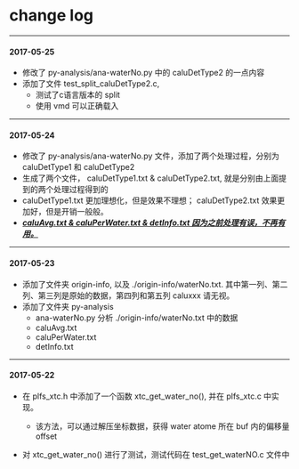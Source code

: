 # change log

---

#### 2017-05-25

- 修改了 py-analysis/ana-waterNo.py 中的 caluDetType2 的一点内容
- 添加了文件 test_split_caluDetType2.c,
  - 测试了c语言版本的 split
  - 使用 vmd 可以正确载入

---

#### 2017-05-24

- 修改了 py-analysis/ana-waterNo.py 文件，添加了两个处理过程，分别为 caluDetType1 和 caluDetType2
- 生成了两个文件， caluDetType1.txt & caluDetType2.txt, 就是分别由上面提到的两个处理过程得到的
- caluDetType1.txt 更加理想化，但是效果不理想； caluDetType2.txt 效果更加好，但是开销一般般。
- **<u>*caluAvg.txt & caluPerWater.txt & detInfo.txt 因为之前处理有误，不再有用。*</u>**

---

#### 2017-05-23

- 添加了文件夹 origin-info, 以及 ./origin-info/waterNo.txt. 其中第一列、第二列、第三列是原始的数据，第四列和第五列 caluxxx 请无视。
- 添加了文件夹 py-analysis
  - ana-waterNo.py 分析 ./origin-info/waterNo.txt 中的数据
  - caluAvg.txt
  - caluPerWater.txt
  - detInfo.txt

---

#### 2017-05-22

- 在 plfs_xtc.h 中添加了一个函数 xtc_get_water_no(), 并在 plfs_xtc.c 中实现。

  - 该方法，可以通过解压坐标数据，获得 water atome 所在 buf 内的偏移量 offset




- 对 xtc_get_water_no() 进行了测试，测试代码在 test_get_waterNO.c 文件中